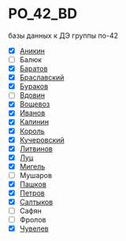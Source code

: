 # PO_42_BD
базы данных к ДЭ группы по-42


- [x] [Аникин](https://github.com/MRXTOOR/db_for_books) 
- [ ] Балюк 
- [x] [Баратов](https://github.com/g0do4/demoEx)
- [x] [Браславский](https://github.com/SayRiin/DataBase)
- [x] [Бураков](https://github.com/LeXa4er/demo_ekzamen)
- [ ] [Вдовин](https://github.com/vdovin-stanislav/StoreDB-Vdovin)
- [x] [Вощевоз](https://github.com/alexandra3778/sandra)
- [x] [Иванов](https://github.com/MaxIvanych171/tenantsDB)
- [x] [Калинин](https://github.com/skyline1111111111/baseTest)
- [x] [Король](https://github.com/ViKQueen/premises_agent)
- [x] [Кучеровский](https://github.com/Cookie37r/Kucherovsky-DB)
- [x] [Литвинов](https://github.com/Zipprey12/DEMO-EX)
- [x] [Луц](https://github.com/asata-squad/hospitalLuts)
- [x] [Мигель](https://github.com/aacarmael/demoDB)
- [ ] Мушаров
- [x] [Пашков](https://github.com/floppy61/demo2023)
- [x] [Петров](https://github.com/VLoneB/DemoDB)
- [x] [Салтыков](https://github.com/RLD666/PO-42-Saltykov)
- [ ] Сафян
- [ ] Фролов
- [x] [Чувелев](https://github.com/Buldojik/-)
